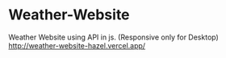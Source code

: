 # Weather-Website
Weather Website using API in js. (Responsive only for Desktop)
http://weather-website-hazel.vercel.app/
